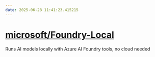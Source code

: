 ```yaml
---
date: 2025-06-28 11:41:23.415215
---
```


# [microsoft/Foundry-Local](https://github.com/microsoft/Foundry-Local)

Runs AI models locally with Azure AI Foundry tools, no cloud needed